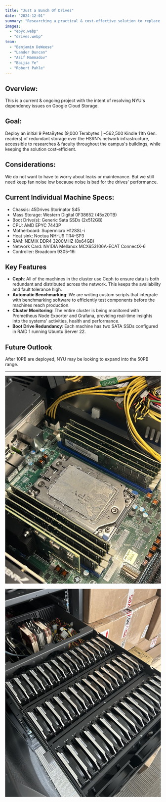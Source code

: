 ```yaml
---
title: "Just a Bunch Of Drives"
date: "2024-12-01"
summary: "Researching a practical & cost-effective solution to replace Google Cloud Storage"
images:
  - "epyc.webp"
  - "drives.webp"
team:
  - "Benjamin DeWeese"
  - "Lander Duncan"
  - "Asif Mammadov"
  - "Baijia Ye"
  - "Robert Pahle"
---
```


## Overview:
This is a current & ongoing project with the intent of resolving NYU's dependency issues on Google Cloud Storage.

## Goal: 
Deploy an initial 9 PetaBytes (9,000 Terabytes | ~562,500 Kindle 11th Gen. readers) of redundant storage over the HSRN's network infrastructure, accessible to researches & faculty throughout the campus's buildings, while keeping the solution cost-efficient.

## Considerations:
We do not want to have to worry about leaks or maintenance. But we still need keep fan noise low because noise is bad for the drives' performance. 

## Current Individual Machine Specs:
- Chassis: 45Drives Storinator S45
- Mass Storage: Western Digital 0F38652 (45x20TB)
- Boot Drive(s): Generic Sata SSDs (2x512GB)
- CPU: AMD EPYC 7443P
- Motherboard: Supermicro H12SSL-i
- Heat sink: Noctua NH-U9 TR4-SP3
- RAM: NEMIX DDR4 3200MHZ (8x64GB)
- Network Card: NVIDIA Mellanox MCX653106A-ECAT ConnectX-6
- Controller: Broadcom 9305-16i

## Key Features
- **Ceph**: All of the machines in the cluster use Ceph to ensure data is both redundant and distributed across the network. This keeps the availability and fault tolerance high.
- **Automatic Benchmarking**: We are writing custom scripts that integrate with benchmarking software to efficiently test components before the machines reach production.
- **Cluster Monitoring**: The entire cluster is being monitored with Prometheus Node Exporter and Grafana, providing real-time insights into the systems' activities, health and performance.
- **Boot Drive Redundancy**: Each machine has two SATA SSDs configured in RAID 1 running Ubuntu Server 22.

## Future Outlook
After 10PB are deployed, NYU may be looking to expand into the 50PB range.

---

![AMD EPYC 7443P](epyc.webp)

![Western Digital 0F38652s](drives.webp)
